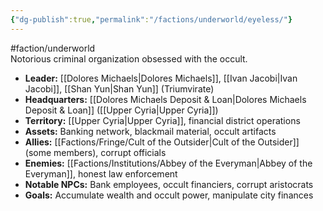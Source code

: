 ```yaml
---
{"dg-publish":true,"permalink":"/factions/underworld/eyeless/"}
---
```


#faction/underworld  
Notorious criminal organization obsessed with the occult.

- **Leader:** [[Dolores Michaels\|Dolores Michaels]], [[Ivan Jacobi\|Ivan Jacobi]], [[Shan Yun\|Shan Yun]] (Triumvirate)
- **Headquarters:** [[Dolores Michaels Deposit & Loan\|Dolores Michaels Deposit & Loan]] ([[Upper Cyria\|Upper Cyria]])
- **Territory:** [[Upper Cyria\|Upper Cyria]], financial district operations
- **Assets:** Banking network, blackmail material, occult artifacts
- **Allies:** [[Factions/Fringe/Cult of the Outsider\|Cult of the Outsider]] (some members), corrupt officials
- **Enemies:** [[Factions/Institutions/Abbey of the Everyman\|Abbey of the Everyman]], honest law enforcement
- **Notable NPCs:** Bank employees, occult financiers, corrupt aristocrats
- **Goals:** Accumulate wealth and occult power, manipulate city finances
